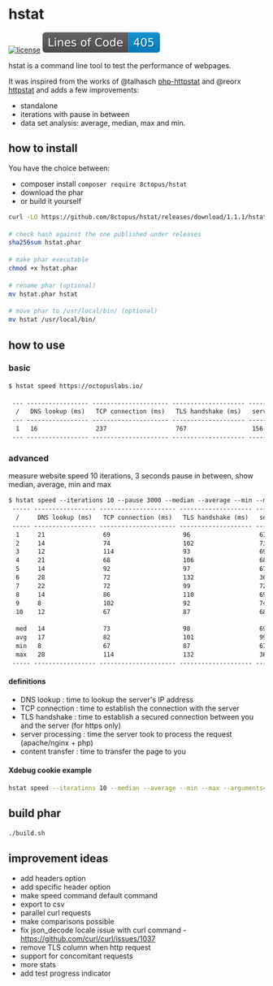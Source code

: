 # hstat

[![license](https://poser.pugx.org/8ctopus/hstat/license)](https://packagist.org/packages/8ctopus/hstat)
![lines of code](https://raw.githubusercontent.com/8ctopus/hstat/image-data/lines.svg)

hstat is a command line tool to test the performance of webpages.

It was inspired from the works of @talhasch [php-httpstat](https://github.com/talhasch/php-httpstat) and @reorx [httpstat](https://github.com/reorx/httpstat) and adds a few improvements:

- standalone
- iterations with pause in between
- data set analysis: average, median, max and min.

## how to install

You have the choice between:

- composer install `composer require 8ctopus/hstat`
- download the phar
- or build it yourself

```sh
curl -LO https://github.com/8ctopus/hstat/releases/download/1.1.1/hstat.phar

# check hash against the one published under releases
sha256sum hstat.phar

# make phar executable
chmod +x hstat.phar

# rename phar (optional)
mv hstat.phar hstat

# move phar to /usr/local/bin/ (optional)
mv hstat /usr/local/bin/
```

## how to use

### basic

```txt
$ hstat speed https://octopuslabs.io/

 --- ----------------- --------------------- -------------------- ------------------------ ----------------------- ------------
  /   DNS lookup (ms)   TCP connection (ms)   TLS handshake (ms)   server processing (ms)   content transfer (ms)   total (ms)
 --- ----------------- --------------------- -------------------- ------------------------ ----------------------- ------------
  1   16                237                   767                  156                      0                       1176
 --- ----------------- --------------------- -------------------- ------------------------ ----------------------- ------------
```

### advanced

measure website speed 10 iterations, 3 seconds pause in between, show median, average, min and max

```txt
$ hstat speed --iterations 10 --pause 3000 --median --average --min --max https://octopuslabs.io/
 ----- ----------------- --------------------- -------------------- ------------------------ -----------------------
  /     DNS lookup (ms)   TCP connection (ms)   TLS handshake (ms)   server processing (ms)   content transfer (ms)
 ----- ----------------- --------------------- -------------------- ------------------------ -----------------------
  1     21                69                    96                   67                       1
  2     14                74                    102                  73                       2
  3     12                114                   93                   69                       0
  4     21                68                    106                  68                       1
  5     14                92                    97                   67                       1
  6     28                72                    132                  364                      1
  7     22                72                    99                   72                       1
  8     14                86                    110                  69                       1
  9     8                 102                   92                   74                       1
  10    12                67                    87                   68                       1

  med   14                73                    98                   69                       1
  avg   17                82                    101                  99                       1
  min   8                 67                    87                   67                       0
  max   28                114                   132                  364                      2
 ----- ----------------- --------------------- -------------------- ------------------------ -----------------------
```

#### definitions

- DNS lookup : time to lookup the server's IP address
- TCP connection : time to establish the connection with the server
- TLS handshake : time to establish a secured connection between you and the server (for https only)
- server processing : time the server took to process the request (apache/nginx + php)
- content transfer : time to transfer the page to you

#### Xdebug cookie example

```bash
hstat speed --iterations 10 --median --average --min --max --arguments="--cookie \"XDEBUG_SESSION=mysession\"" https://octopuslabs.io/
```

## build phar

```bash
./build.sh
```

## improvement ideas

- add headers option
- add specific header option
- make speed command default command
- export to csv
- parallel curl requests
- make comparisons possible
- fix json_decode locale issue with curl command - https://github.com/curl/curl/issues/1037
- remove TLS column when http request
- support for concomitant requests
- more stats
- add test progress indicator
